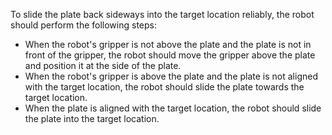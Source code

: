 To slide the plate back sideways into the target location reliably, the robot should perform the following steps:
- When the robot's gripper is not above the plate and the plate is not in front of the gripper, the robot should move the gripper above the plate and position it at the side of the plate.
- When the robot's gripper is above the plate and the plate is not aligned with the target location, the robot should slide the plate towards the target location.
- When the plate is aligned with the target location, the robot should slide the plate into the target location.